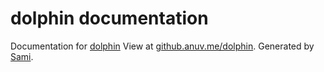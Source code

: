 # dolphin documentation
Documentation for [dolphin](http://github.com/anuvgupta/dolphin)
View at [github.anuv.me/dolphin](http://github.anuv.me/dolphin).
Generated by [Sami](https://github.com/FriendsOfPHP/sami).
